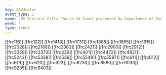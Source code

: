 ```yaml
---
key: 2024vafal
event_type: 1
name: CHS District Falls Church VA Event presented by Department of Energy
week: 4
type: Event
---
```

[[frc116]]
[[frc122]]
[[frc1418]]
[[frc1731]]
[[frc1885]]
[[frc1895]]
[[frc1915]]
[[frc2028]]
[[frc2186]]
[[frc2363]]
[[frc2421]]
[[frc2900]]
[[frc2912]]
[[frc3359]]
[[frc3373]]
[[frc339]]
[[frc401]]
[[frc4472]]
[[frc4821]]
[[frc5243]]
[[frc5338]]
[[frc539]]
[[frc5549]]
[[frc5587]]
[[frc611]]
[[frc612]]
[[frc619]]
[[frc620]]
[[frc623]]
[[frc8230]]
[[frc8590]]
[[frc9033]]
[[frc9235]]
[[frc9403]]
